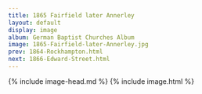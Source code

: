 ```yaml
---
title: 1865 Fairfield later Annerley
layout: default
display: image
album: German Baptist Churches Album
image: 1865-Fairfield-later-Annerley.jpg
prev: 1864-Rockhampton.html
next: 1866-Edward-Street.html
---
```

{% include image-head.md %}
{% include image.html %}
